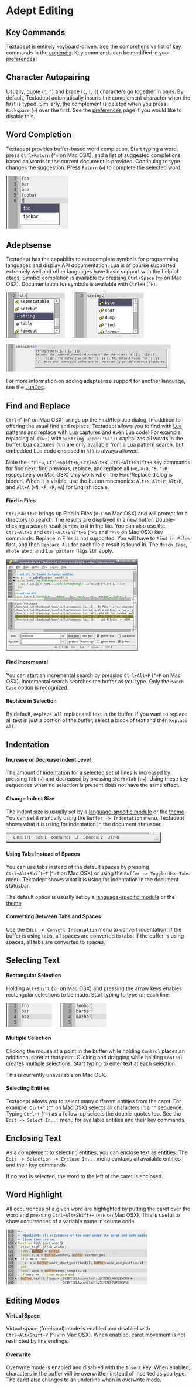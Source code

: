 # Adept Editing

## Key Commands

Textadept is entirely keyboard-driven. See the comprehensive list of key
commands in the [appendix](14_Appendix.html#key_bindings). Key commands can be
modified in your [preferences](9_Preferences.html#key_commands).

## Character Autopairing

Usually, quote (`'`, `"`) and brace (`(`, `[`, `{`) characters go together in
pairs. By default, Textadept automatically inserts the complement character when
the first is typed. Similarly, the complement is deleted when you press
`Backspace` (`⌫`) over the first. See the
[preferences](9_Preferences.html#module_settings) page if you would like to
disable this.

## Word Completion

Textadept provides buffer-based word completion. Start typing a word, press
`Ctrl+Return` (`^⎋` on Mac OSX), and a list of suggested completions based on
words in the current document is provided. Continuing to type changes the
suggestion. Press `Return` (`↩`) to complete the selected word.

![Word Completion](images/wordcompletion.png)

## Adeptsense

Textadept has the capability to autocomplete symbols for programming languages
and display API documentation. Lua is of course supported extremely well and
other languages have basic support with the help of
[ctags](http://ctags.sf.net). Symbol completion is available by pressing
`Ctrl+Space` (`⌥⎋` on Mac OSX). Documentation for symbols is available with
`Ctrl+H` (`^H`).

![Adeptsense Lua](images/adeptsense_lua.png)
&nbsp;&nbsp;&nbsp;&nbsp;
![Adeptsense Lua String](images/adeptsense_string.png)

![Adeptsense Doc](images/adeptsense_doc.png)

For more information on adding adeptsense support for another language, see
the [LuaDoc](../modules/_M.textadept.adeptsense.html).

## Find and Replace

`Ctrl+F` (`⌘F` on Mac OSX) brings up the Find/Replace dialog. In addition to
offering the usual find and replace, Textadept allows you to find with [Lua
patterns](14_Appendix.html#lua_patterns) and replace with Lua captures and even
Lua code! For example: replacing all `(%w+)` with `%(string.upper('%1'))`
capitalizes all words in the buffer. Lua captures (`%n`) are only available from
a Lua pattern search, but embedded Lua code enclosed in `%()` is always allowed.

Note the `Ctrl+G`, `Ctrl+Shift+G`, `Ctrl+Alt+R`, `Ctrl+Alt+Shift+R` key commands
for find next, find previous, replace, and replace all (`⌘G`, `⌘⇧G`, `^R`, `^⇧R`
respectively on Mac OSX) only work when the Find/Replace dialog is hidden. When
it is visible, use the button mnemonics: `Alt+N`, `Alt+P`, `Alt+R`, and `Alt+A`
(`⌘N`, `⌘P`, `⌘R`, `⌘A`) for English locale.

#### Find in Files

`Ctrl+Shift+F` brings up Find in Files (`⌘⇧F` on Mac OSX) and will prompt for a
directory to search. The results are displayed in a new buffer. Double-clicking
a search result jumps to it in the file. You can also use the `Ctrl+Alt+G` and
`Ctrl+Alt+Shift+G` (`^⌘G` and `^⌘⇧G` on Mac OSX) key commands. Replace in Files
is not supported. You will have to `Find in Files` first, and then `Replace All`
for each file a result is found in. The `Match Case`, `Whole Word`, and
`Lua pattern` flags still apply.

![Find in Files](images/findinfiles.png)

#### Find Incremental

You can start an incremental search by pressing `Ctrl+Alt+F` (`^⌘F` on Mac OSX).
Incremental search searches the buffer as you type. Only the `Match Case` option
is recognized.

#### Replace in Selection

By default, `Replace All` replaces all text in the buffer. If you want to
replace all text in just a portion of the buffer, select a block of text and
then `Replace All`.

## Indentation

#### Increase or Decrease Indent Level

The amount of indentation for a selected set of lines is increased by pressing
`Tab` (`⇥`) and decreased by pressing `Shift+Tab` (`⇧⇥`). Using these key
sequences when no selection is present does not have the same effect.

#### Change Indent Size

The indent size is usually set by a [language-specific
module](7_Modules.html#buffer_properties) or the [theme](8_Themes.html#buffer).
You can set it manually using the `Buffer -> Indentation` menu. Textadept shows
what it is using for indentation in the document statusbar.

![Document Statusbar](images/docstatusbar.png)

#### Using Tabs Instead of Spaces

You can use tabs instead of the default spaces by pressing `Ctrl+Alt+Shift+T`
(`^⇧T` on Mac OSX) or using the `Buffer -> Toggle Use Tabs` menu. Textadept
shows what it is using for indentation in the document statusbar.

The default option is usually set by a [language-specific
module](7_Modules.html#buffer_properties) or the [theme](8_Themes.html#buffer).

#### Converting Between Tabs and Spaces

Use the `Edit -> Convert Indentation` menu to convert indentation. If the buffer
is using tabs, all spaces are converted to tabs. If the buffer is using spaces,
all tabs are converted to spaces.

## Selecting Text

#### Rectangular Selection

Holding `Alt+Shift` (`⌥⇧` on Mac OSX) and pressing the arrow keys enables
rectangular selections to be made. Start typing to type on each line.

![Rectangular Selection](images/rectangularselection.png)
&nbsp;&nbsp;&nbsp;&nbsp;
![Rectangular Edit](images/rectangularselection2.png)

#### Multiple Selection

Clicking the mouse at a point in the buffer while holding `Control` places an
additional caret at that point. Clicking and dragging while holding `Control`
creates multiple selections. Start typing to enter text at each selection.

This is currently unavailable on Mac OSX.

#### Selecting Entities

Textadept allows you to select many different entities from the caret. For
example, `Ctrl+"` (`^"` on Mac OSX) selects all characters in a `""` sequence.
Typing `Ctrl++` (`^+`) as a follow-up selects the double-quotes too. See the
`Edit -> Select In...` menu for available entities and their key commands.

## Enclosing Text

As a complement to selecting entities, you can enclose text as entities. The
`Edit -> Selection -> Enclose In...` menu contains all available entities and
their key commands.

If no text is selected, the word to the left of the caret is enclosed.

## Word Highlight

All occurrences of a given word are highlighted by putting the caret over the
word and pressing `Ctrl+Alt+Shift+H` (`⌘⇧H` on Mac OSX). This is useful to show
occurrences of a variable name in source code.

![Word Highlight](images/wordhighlight.png)

## Editing Modes

#### Virtual Space

Virtual space (freehand) mode is enabled and disabled with `Ctrl+Alt+Shift+V`
(`^⇧V` in Mac OSX). When enabled, caret movement is not restricted by line
endings.

#### Overwrite

Overwrite mode is enabled and disabled with the `Insert` key. When enabled,
characters in the buffer will be overwritten instead of inserted as you type.
The caret also changes to an underline when in overwrite mode.
